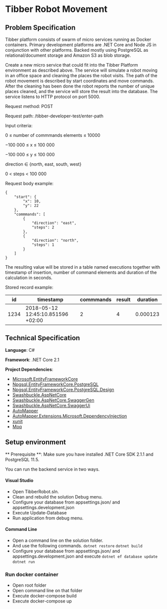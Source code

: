 # Tibber Robot Movement
## Problem Specification
Tibber platform consists of swarm of micro services running as Docker containers. Primary development platforms are .NET Core and Node JS in conjunction with other platforms. Backed mostly using PostgreSQL as relational/document storage and Amazon S3 as blob storage.

Create a new micro service that could fit into the Tibber Platform environment as described above. The service will simulate a robot moving in an office space and cleaning the places the robot visits. The path of the robot movement is described by start coordinates and move commands. After the cleaning has been done the robot reports the number of unique places cleaned, and the service will store the result into the database. The service listens to HTTP protocol on port 5000.

Request method: POST

Request path: /tibber-developer-test/enter-path

Input criteria:

0 ≤ number of commmands elements ≤ 10000

−100 000 ≤ x ≤ 100 000

−100 000 ≤ y ≤ 100 000

direction ∈ {north, east, south, west}

0 < steps < 100 000

Request body example:

```
{
    "start": {
        "x": 10,
        "y": 22
    },
    "commmands": [
        {
            "direction": "east",
            "steps": 2
        },
        {
            "direction": "north",
            "steps": 1
        }
    ]
}
```


The resulting value will be stored in a table named executions together with timestamp of insertion, number of command elements and duration of the calculation in seconds.

Stored record example:

| id  | timestamp | commmands | result | duration
| ------------- | ------------- | ------------- | ------------- | ------------- |
| 1234  | 2018-05-12 12:45:10.851596 +02:00 | 2 | 4 | 0.000123 |


## Technical Specification

**Language**: C#

**Framework**: .NET Core 2.1

**Project Dependencies**: 
- [Microsoft.EntityFrameworkCore](https://github.com/aspnet/EntityFrameworkCore)
- [Npgsql.EntityFrameworkCore.PostgreSQL](https://github.com/npgsql/Npgsql.EntityFrameworkCore.PostgreSQL)
- [Npgsql.EntityFrameworkCore.PostgreSQL.Design](https://github.com/npgsql/Npgsql.EntityFrameworkCore.PostgreSQL)
- [Swashbuckle.AspNetCore](https://github.com/domaindrivendev/Swashbuckle.AspNetCore)
- [Swashbuckle.AspNetCore.SwaggerGen](https://github.com/domaindrivendev/Swashbuckle.AspNetCore)
- [Swashbuckle.AspNetCore.SwaggerUi](https://github.com/domaindrivendev/Swashbuckle.AspNetCore)
- [AutoMapper](https://github.com/AutoMapper/AutoMapper)
- [AutoMapper.Extensions.Microsoft.DependencyInjection](https://github.com/AutoMapper/AutoMapper.Extensions.Microsoft.DependencyInjection)
- [xunit](https://github.com/xunit/xunit)
- [Moq](https://github.com/moq/moq4)

## Setup environment
** Prerequisite **: Make sure you have installed .NET Core SDK 2.1.1 and PostgreSQL 11.5.

You can run the backend service in two ways.
#### Visual Studio
- Open TibberRobot.sln.
- Clean and rebuild the solution Debug menu.
- Configure your database from appsettings.json/ and appsettings.development.json
- Execute Update-Database
- Run application from debug menu.

#### Command Line
- Open a command line on the solution folder. 
- And use the following commands.
```dotnet restore```
```dotnet build ```
- Configure your database from appsettings.json/ and appsettings.development.json and execute
```dotnet ef database update```
```dotnet run```

### Run docker container
- Open root folder
- Open command line on that folder
- Execute docker-compose build
- Execute docker-compose up

